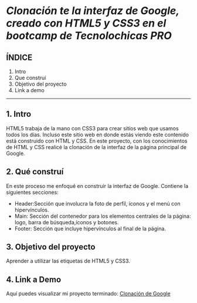 # *Clonación te la interfaz de Google, creado con HTML5  y CSS3 en el bootcamp de Tecnolochicas PRO*

## ÍNDICE
1. Intro
2. Que construí
3. Objetivo del proyecto
4. Link a demo

****
## 1. Intro
HTML5 trabaja de la mano con CSS3 para crear sitios web que usamos todos los días. Incluso este sitio web en donde estás viendo este contenido está construido con HTML y CSS. 
En este proyecto, con los conocimientos de HTML y CSS realicé la clonación de la interfaz de la página principal de Google.

## 2. Qué construí
En este proceso me enfoqué en construir la interfaz de Google.
Contiene la siguientes secciones:

* Header:Sección que involucra la foto de perfil, íconos y el menú con hipervínculos.
* Main: Sección del contenedor para los elementos centrales de la página: logo, barra de búsqueda,íconos y botones.
* Footer: Sección que incluye hipervínculos al final de la página.

## 3. Objetivo del proyecto
Aprender a utilizar las etiquetas de HTML5 y CSS3.

## 4. Link a Demo
Aquí puedes visualizar mi proyecto terminado: [Clonación de Google](#)
